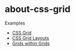 # about-css-grid

Examples

<ul>
<li><a href="https://codepen.io/selmasaltik/pen/KKVdWQW" target="_blank">CSS Grid</a></li>
<li><a href="https://codepen.io/selmasaltik/details/wvMKdoe" target="_blank">CSS Grid Layouts</a></li>
<li><a href="https://codepen.io/selmasaltik/pen/jOWbmZK" target="_blank">Grids within Grids</a></li>
 </ul>

